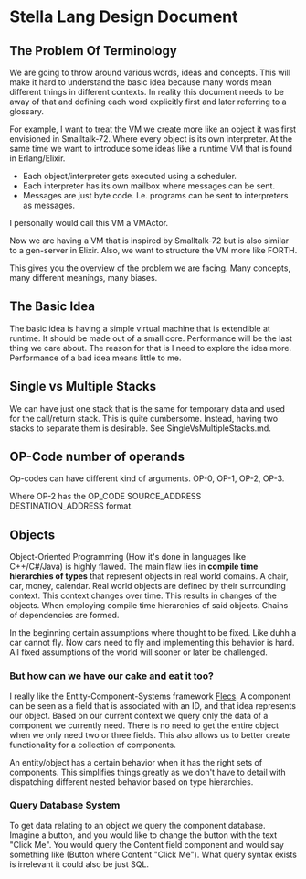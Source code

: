 # Stella Lang Design Document

## The Problem Of Terminology

We are going to throw around various words, ideas and concepts. This will make it hard to understand the basic idea because many words mean different things in different contexts. In reality this document needs to be away of that and defining each word explicitly first and later referring to a glossary.

For example, I want to treat the VM we create more like an object it was first envisioned in Smalltalk-72. Where every object is its own interpreter. At the same time we want to introduce some ideas like a runtime VM that is found in Erlang/Elixir.

-   Each object/interpreter gets executed using a scheduler.
-   Each interpreter has its own mailbox where messages can be sent.
-   Messages are just byte code. I.e. programs can be sent to interpreters as messages.

I personally would call this VM a VMActor.

Now we are having a VM that is inspired by Smalltalk-72 but is also similar to a gen-server in Elixir. Also, we want to structure the VM more like FORTH.

This gives you the overview of the problem we are facing. Many concepts, many different meanings, many biases.

## The Basic Idea

The basic idea is having a simple virtual machine that is extendible at runtime. It should be made out of a small core. Performance will be the last thing we care about. The reason for that is I need to explore the idea more. Performance of a bad idea means little to me.

## Single vs Multiple Stacks

We can have just one stack that is the same for temporary data and used for the call/return stack. This is quite cumbersome. Instead, having two stacks to separate them is desirable. See SingleVsMultipleStacks.md.

## OP-Code number of operands

Op-codes can have different kind of arguments. OP-0, OP-1, OP-2, OP-3.

Where OP-2 has the OP_CODE SOURCE_ADDRESS DESTINATION_ADDRESS format.

## Objects

Object-Oriented Programming (How it's done in languages like C++/C#/Java) is highly flawed. The main flaw lies in **compile time hierarchies of types** that represent objects in real world domains. A chair, car, money, calendar. Real world objects are defined by their surrounding context. This context changes over time. This results in changes of the objects. When employing compile time hierarchies of said objects. Chains of dependencies are formed.

In the beginning certain assumptions where thought to be fixed. Like duhh a car cannot fly. Now cars need to fly and implementing this behavior is hard. All fixed assumptions of the world will sooner or later be challenged.

### But how can we have our cake and eat it too?

I really like the Entity-Component-Systems framework [Flecs](https://www.flecs.dev/). A component can be seen as a field that is associated with an ID, and that idea represents our object. Based on our current context we query only the data of a component we currently need. There is no need to get the entire object when we only need two or three fields. This also allows us to better create functionality for a collection of components.

An entity/object has a certain behavior when it has the right sets of components. This simplifies things greatly as we don't have to detail with dispatching different nested behavior based on type hierarchies.

### Query Database System

To get data relating to an object we query the component database. Imagine a button, and you would like to change the button with the text "Click Me". You would query the Content field component and would say something like (Button where Content "Click Me"). What query syntax exists is irrelevant it could also be just SQL.
